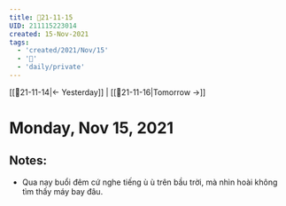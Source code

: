 ```yaml
---
title: 📝21-11-15
UID: 211115223014
created: 15-Nov-2021
tags:
  - 'created/2021/Nov/15'
  - '📅'
  - 'daily/private'
---
```

[[📝21-11-14|<- Yesterday]] | [[📝21-11-16|Tomorrow ->]]
# Monday, Nov 15, 2021

## Notes:
- Qua nay buổi đêm cứ nghe tiếng ù ù trên bầu trời, mà nhìn hoài không tìm thấy máy bay đâu. 

